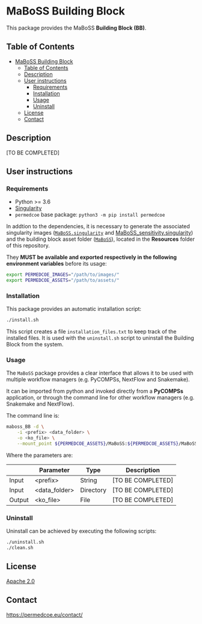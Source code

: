 # MaBoSS Building Block

This package provides the MaBoSS **Building Block (BB)**.

## Table of Contents

- [MaBoSS Building Block](#maboss-building-block)
  - [Table of Contents](#table-of-contents)
  - [Description](#description)
  - [User instructions](#user-instructions)
    - [Requirements](#requirements)
    - [Installation](#installation)
    - [Usage](#usage)
    - [Uninstall](#uninstall)
  - [License](#license)
  - [Contact](#contact)

## Description

[TO BE COMPLETED]

## User instructions

### Requirements

- Python >= 3.6
- [Singularity](https://singularity.lbl.gov/docs-installation)
- `permedcoe` base package: `python3 -m pip install permedcoe`

In addtion to the dependencies, it is necessary to generate the associated
singularity images ([`MaBoSS.singularity`](../Resources/images/MaBoSS.singularity) and [MaBoSS_sensitivity.singularity](../Resources/images/MaBoSS_sensitivity.singularity))
and the building block asset folder ([`MaBoSS`](../Resources/assets/MaBoSS)),
located in the **Resources** folder of this repository.

They **MUST be available and exported respectively in the following environment variables**
before its usage:

```bash
export PERMEDCOE_IMAGES="/path/to/images/"
export PERMEDCOE_ASSETS="/path/to/assets/"
```

### Installation

This package provides an automatic installation script:

```bash
./install.sh
```

This script creates a file `installation_files.txt` to keep track of the
installed files.
It is used with the `uninstall.sh` script to uninstall the Building Block
from the system.

### Usage

The `MaBoSS` package provides a clear interface that allows
it to be used with multiple workflow managers (e.g. PyCOMPSs, NextFlow and
Snakemake).

It can be imported from python and invoked directly from a **PyCOMPSs**
application, or through the command line for other workflow managers
(e.g. Snakemake and NextFlow).

The command line is:

```bash
maboss_BB -d \
    -i <prefix> <data_folder> \
    -o <ko_file> \
    --mount_point ${PERMEDCOE_ASSETS}/MaBoSS:${PERMEDCOE_ASSETS}/MaBoSS
```

Where the parameters are:

|        | Parameter          | Type      | Description                                             |
|--------|--------------------|-----------|---------------------------------------------------------|
| Input  | \<prefix>          | String    | [TO BE COMPLETED]                                       |
| Input  | \<data_folder>     | Directory | [TO BE COMPLETED]                                       |
| Output | \<ko_file>         | File      | [TO BE COMPLETED]                                       |

### Uninstall

Uninstall can be achieved by executing the following scripts:

```bash
./uninstall.sh
./clean.sh
```

## License

[Apache 2.0](https://www.apache.org/licenses/LICENSE-2.0)

## Contact

<https://permedcoe.eu/contact/>
